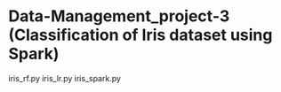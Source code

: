 # Data-Management_project-3 (Classification of Iris dataset using Spark)

iris_rf.py
iris_lr.py
iris_spark.py
